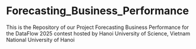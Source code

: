 # Forecasting_Business_Performance
This is the Repository of our Project Forecasting Business Performance for the DataFlow 2025 contest hosted by Hanoi University of Science, Vietnam National University of Hanoi
